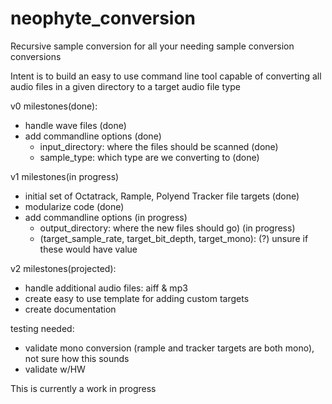 # neophyte_conversion
Recursive sample conversion for all your needing sample conversion conversions


Intent is to build an easy to use command line tool capable of converting all audio files in a given directory to a target audio file type 

v0 milestones(done): 
- handle wave files (done)
- add commandline options (done)
  - input_directory: where the files should be scanned (done)
  - sample_type: which type are we converting to (done)

v1 milestones(in progress)
- initial set of Octatrack, Rample, Polyend Tracker file targets (done)
- modularize code (done)
- add commandline options (in progress)
  - output_directory: where the new files should go) (in progress)
  - (target_sample_rate, target_bit_depth, target_mono): (?) unsure if these would have value 

v2 milestones(projected):
- handle additional audio files: aiff & mp3
- create easy to use template for adding custom targets
- create documentation 

testing needed:
- validate mono conversion (rample and tracker targets are both mono), not sure how this sounds
- validate w/HW 

This is currently a work in progress

